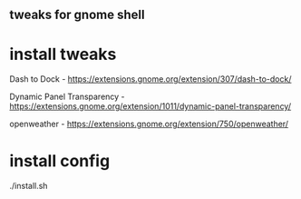 ## tweaks for gnome shell

# install tweaks

Dash to Dock - https://extensions.gnome.org/extension/307/dash-to-dock/

Dynamic Panel Transparency - https://extensions.gnome.org/extension/1011/dynamic-panel-transparency/

openweather - https://extensions.gnome.org/extension/750/openweather/

# install config
./install.sh
